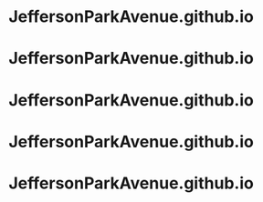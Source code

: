# JeffersonParkAvenue.github.io
# JeffersonParkAvenue.github.io
# JeffersonParkAvenue.github.io
# JeffersonParkAvenue.github.io
# JeffersonParkAvenue.github.io
